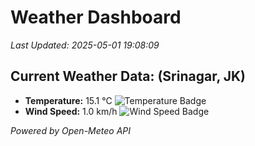 
# Weather Dashboard

_Last Updated: 2025-05-01 19:08:09_

## Current Weather Data: (Srinagar, JK)
- **Temperature:** 15.1 °C ![Temperature Badge](https://img.shields.io/badge/Temperature-Low%20Temp-blue)
- **Wind Speed:** 1.0 km/h ![Wind Speed Badge](https://img.shields.io/badge/Wind%20Speed-Light%20Wind-blue)

*Powered by Open-Meteo API*

